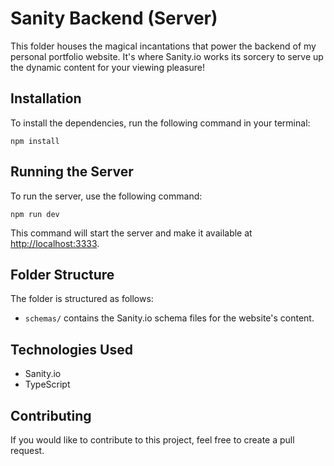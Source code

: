 # Sanity Backend (Server)

This folder houses the magical incantations that power the backend of my personal portfolio website. It's where Sanity.io works its sorcery to serve up the dynamic content for your viewing pleasure!

## Installation

To install the dependencies, run the following command in your terminal:

```
npm install
```

## Running the Server

To run the server, use the following command:

```
npm run dev
```

This command will start the server and make it available at [http://localhost:3333](http://localhost:3333/).

## Folder Structure

The folder is structured as follows:

* `schemas/` contains the Sanity.io schema files for the website's content.

## Technologies Used

* Sanity.io
* TypeScript

## Contributing

If you would like to contribute to this project, feel free to create a pull request.
